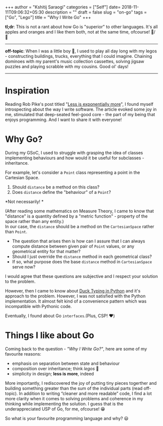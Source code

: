 +++
author = "Kshitij Saraogi"
categories = ["Self"]
date= 2018-11-11T09:06:32+05:30
description = ""
draft = false
slug = "on-go"
tags = ["Go", "Lego"]
title = "Why I Write Go"
+++

**tl;dr**: This is not a rant about how Go is "superior" to other languages. It's all apples and oranges and I like them both, not at the same time, ofcourse! 🍎/🍊

-----------------------

**off-topic**: When I was a little boy 👦, I used to play all day long with my legos - constructing buildings, trucks, everything that I could imagine. Chaining dominoes with my parent's music collection cassettes, solving jigsaw puzzles and playing scrabble with my cousins. Good ol' days! 

------------------------

# Inspiration
Reading Rob Pike's post titled "[Less is exponentially more](https://commandcenter.blogspot.com/2012/06/less-is-exponentially-more.html)", I found myself introspecting about the way I write software. The article evoked some joy in me, stimulated that deep-seated feel-good core - the part of my being that enjoys programming. And I want to share it with everyone! 

# Why Go?
During my GSoC, I used to struggle with grasping the idea of classes implementing behaviours and how would it be useful for subclasses - inheritance. 

For example, let's consider a `Point` class representing a point in the Cartesian Space.   
1. Should `distance` be a method on this class?   
2. Does `distance` define the "behaviour" of a `Point`?   

*Not necessarily!  *

(After reading some mathematics on Measure Theory, I came to know that "distance" is a quantity defined by a "metric function" - property of the space rather than any entity.)  
In our case, the `distance` should be a method on the `CartesianSpace` rather than `Point`.

- The question that arises then is how can I assure that I can always compute distance between given pair of `Point` values, or any geometrical entity for that matter?   
- Should I just override the `distance` method in each geometrical class?  
- If so, what purpose does the base `distance` method in `CartesianSpace` serve now?

I would agree that these questions are subjective and I respect your solution to the problem. 

However, then I came to know about [Duck Typing in Python](https://kshitij10496.github.io/posts/duck-typing-in-python/) and it's approach to the problem. However, I was not satisfied with the Python implementation. It almost felt kind of a convenience pattern which was incompatible with Pythonic code. 

Eventually, I found about Go `interfaces`.(Plus, CSP! ❤️) 

# Things I like about Go 

Coming back to the question - *"Why I Write Go?"*, here are some of my favourite reasons:

- emphasis on separation between state and behaviour
- composition over inheritance; think *legos* 🧩
- simplicity in design; **less is more**, indeed

More importantly, I rediscovered the joy of putting tiny pieces togerther and building something greater than the sum of the individual parts (read off-topic).
In addition to writing “cleaner and more readable” code, I find a lot more clarity when it comes to solving problems and coherence in my thinking while implementing the solution. I guess that is the underappreciated USP of Go, for me, ofcourse! 😁

So what is your favourite programming language and why? 😃
